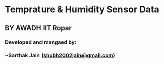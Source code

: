# Temprature & Humidity Sensor Data

## BY AWADH IIT Ropar


### Developed and mangaed by:
### ~Sarthak Jain (shubh2002jain@gmail.com)
